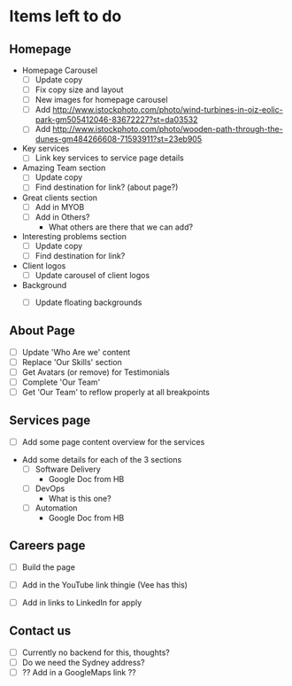 # Items left to do

## Homepage

 - Homepage Carousel
   - [ ] Update copy
   - [ ] Fix copy size and layout
   - [ ] New images for homepage carousel
   - [ ] Add http://www.istockphoto.com/photo/wind-turbines-in-oiz-eolic-park-gm505412046-83672227?st=da03532
   - [ ] Add http://www.istockphoto.com/photo/wooden-path-through-the-dunes-gm484266608-71593911?st=23eb905
 - Key services
   - [ ] Link key services to service page details
 - Amazing Team section
   - [ ] Update copy
   - [ ] Find destination for link?  (about page?)
 - Great clients section
   - [ ] Add in MYOB
   - [ ] Add in Others?
     - What others are there that we can add?
 - Interesting problems section
   - [ ] Update copy
   - [ ] Find destination for link?
 - Client logos
   - [ ] Update carousel of client logos
 - Background
   - [ ] Update floating backgrounds


## About Page
 - [ ] Update 'Who Are we' content
 - [ ] Replace 'Our Skills' section
 - [ ] Get Avatars (or remove) for Testimonials
 - [ ] Complete 'Our Team'
 - [ ] Get 'Our Team' to reflow properly at all breakpoints

## Services page
 - [ ] Add some page content overview for the services
 - Add some details for each of the 3 sections
   - [ ] Software Delivery
     - Google Doc from HB
   - [ ] DevOps
     - What is this one?
   - [ ] Automation
     - Google Doc from HB

## Careers page
  - [ ] Build the page
  - [ ] Add in the YouTube link thingie (Vee has this)
  - [ ] Add in links to LinkedIn for apply


## Contact us
  - [ ] Currently no backend for this, thoughts?
  - [ ] Do we need the Sydney address?
  - [ ] ?? Add in a GoogleMaps link ?? 
